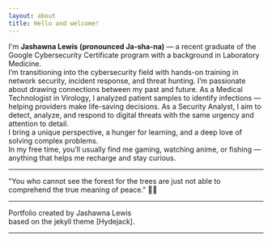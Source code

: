 ```yaml
---
layout: about
title: Hello and welcome!
---
```


I'm **Jashawna Lewis (pronounced Ja-sha-na)** — a recent graduate of the Google Cybersecurity Certificate program with a background in Laboratory Medicine. <br>
I’m transitioning into the cybersecurity field with hands-on training in network security, incident response, and threat hunting.
I’m passionate about drawing connections between my past and future. As a Medical Technologist in Virology, I analyzed patient samples to identify infections — helping providers make life-saving decisions. As a Security Analyst, I aim to detect, analyze, and respond to digital threats with the same urgency and attention to detail.<br>
I bring a unique perspective, a hunger for learning, and a deep love of solving complex problems.<br>
In my free time, you’ll usually find me gaming, watching anime, or fishing — anything that helps me recharge and stay curious.

***


"You who cannot see the forest for the trees are just not able to comprehend the true meaning of peace." 🌳🌳





***

Portfolio created by Jashawna Lewis <br>
based on the jekyll theme [Hydejack].

***





<!--author-->

